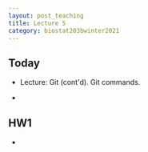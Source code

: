 ```yaml
---
layout: post_teaching
title: Lecture 5
category: biostat203bwinter2021
---
```


## Today

* Lecture: Git (cont'd). Git commands.

* 

## HW1

* 
